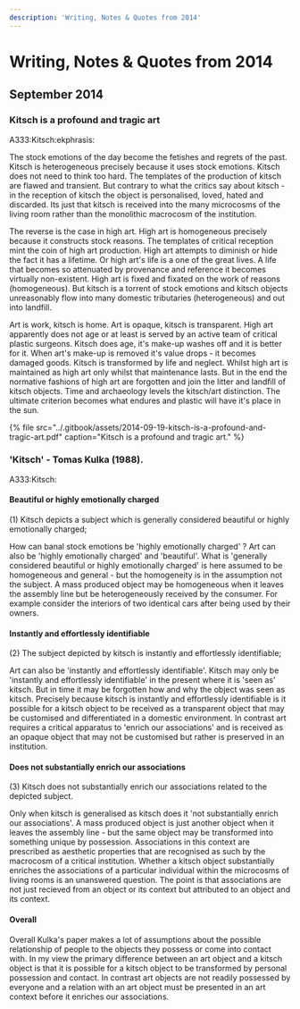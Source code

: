 ```yaml
---
description: 'Writing, Notes & Quotes from 2014'
---
```


# Writing, Notes & Quotes from 2014

## September 2014

### Kitsch is a profound and tragic art

A333:Kitsch:ekphrasis:

The stock emotions of the day become the fetishes and regrets of the past. Kitsch is heterogeneous precisely because it uses stock emotions. Kitsch does not need to think too hard. The templates of the production of kitsch are flawed and transient. But contrary to what the critics say about kitsch - in the reception of kitsch the object is personalised, loved, hated and discarded. Its just that kitsch is received into the many microcosms of the living room rather than the monolithic macrocosm of the institution.

The reverse is the case in high art. High art is homogeneous precisely because it constructs stock reasons. The templates of critical reception mint the coin of high art production. High art attempts to diminish or hide the fact it has a lifetime. Or high art's life is a one of the great lives. A life that becomes so attenuated by provenance and reference it becomes virtually non-existent. High art is fixed and fixated on the work of reasons \(homogeneous\). But kitsch is a torrent of stock emotions and kitsch objects unreasonably flow into many domestic tributaries \(heterogeneous\) and out into landfill.

Art is work, kitsch is home. Art is opaque, kitsch is transparent. High art apparently does not age or at least is served by an active team of critical plastic surgeons. Kitsch does age, it's make-up washes off and it is better for it. When art's make-up is removed it's value drops - it becomes damaged goods. Kitsch is transformed by life and neglect. Whilst high art is maintained as high art only whilst that maintenance lasts. But in the end the normative fashions of high art are forgotten and join the litter and landfill of kitsch objects. Time and archaeology levels the kitsch/art distinction. The ultimate criterion becomes what endures and plastic will have it's place in the sun.

{% file src="../.gitbook/assets/2014-09-19-kitsch-is-a-profound-and-tragic-art.pdf" caption="Kitsch is a profound and tragic art." %}

### 'Kitsch' - Tomas Kulka \(1988\). 

A333:Kitsch:

#### Beautiful or highly emotionally charged

\(1\) Kitsch depicts a subject which is generally considered beautiful or highly emotionally charged;

How can banal stock emotions be 'highly emotionally charged' ? Art can also be 'highly emotionally charged' and 'beautiful'. What is 'generally considered beautiful or highly emotionally charged' is here assumed to be homogeneous and general - but the homogeneity is in the assumption not the subject. A mass produced object may be homogeneous when it leaves the assembly line but be heterogeneously received by the consumer. For example consider the interiors of two identical cars after being used by their owners.

#### Instantly and effortlessly identifiable

\(2\) The subject depicted by kitsch is instantly and effortlessly identifiable;

Art can also be 'instantly and effortlessly identifiable'. Kitsch may only be 'instantly and effortlessly identifiable' in the present where it is 'seen as' kitsch. But in time it may be forgotten how and why the object was seen as kitsch. Precisely because kitsch is instantly and effortlessly identifiable is it possible for a kitsch object to be received as a transparent object that may be customised and differentiated in a domestic environment. In contrast art requires a critical apparatus to 'enrich our associations' and is received as an opaque object that may not be customised but rather is preserved in an institution.

#### Does not substantially enrich our associations

\(3\) Kitsch does not substantially enrich our associations related to the depicted subject.

Only when kitsch is generalised as kitsch does it 'not substantially enrich our associations'. A mass produced object is just another object when it leaves the assembly line - but the same object may be transformed into something unique by possession. Associations in this context are prescribed as aesthetic properties that are recognised as such by the macrocosm of a critical institution. Whether a kitsch object substantially enriches the associations of a particular individual within the microcosms of living rooms is an unanswered question. The point is that associations are not just recieved from an object or its context but attributed to an object and its context.

#### Overall

Overall Kulka's paper makes a lot of assumptions about the possible relationship of people to the objects they possess or come into contact with. In my view the primary difference between an art object and a kitsch object is that it is possible for a kitsch object to be transformed by personal possession and contact. In contrast art objects are not readily possessed by everyone and a relation with an art object must be presented in an art context before it enriches our associations.

